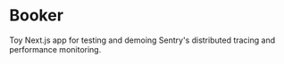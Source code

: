 # Booker

Toy Next.js app for testing and demoing Sentry's distributed tracing and performance monitoring.
